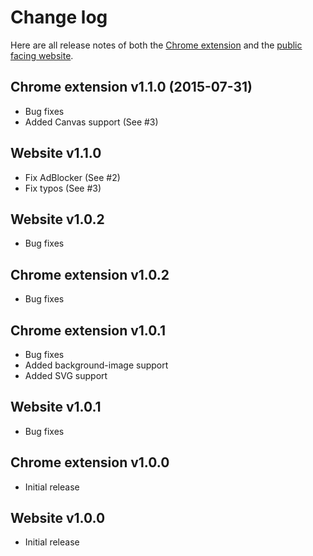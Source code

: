 
# Change log

Here are all release notes of both the [Chrome extension](https://shft.cl/chrome) 
and the [public facing website](https://shft.cl/).

## Chrome extension v1.1.0 (2015-07-31)

- Bug fixes
- Added Canvas support (See #3)


## Website v1.1.0

- Fix AdBlocker (See #2)
- Fix typos (See #3)


## Website v1.0.2

- Bug fixes


## Chrome extension v1.0.2

- Bug fixes


## Chrome extension v1.0.1

- Bug fixes
- Added background-image support
- Added SVG support


## Website v1.0.1

- Bug fixes


## Chrome extension v1.0.0

- Initial release


## Website v1.0.0

- Initial release

